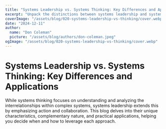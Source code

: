 ```yaml
---
title: "Systems Leadership vs. Systems Thinking: Key Differences and Applications"
excerpt: "Unpack the distinctions between systems leadership and systems thinking to better understand their roles in addressing complexity."
coverImage: "/assets/blog/020-systems-leadership-vs-thinking/cover.webp"
date: "2024-12-11"
author:
  name: "Don Coleman"
  picture: "/assets/blog/authors/don-coleman.jpeg"
ogImage: "/assets/blog/020-systems-leadership-vs-thinking/cover.webp"
---
```


# Systems Leadership vs. Systems Thinking: Key Differences and Applications

While systems thinking focuses on understanding and analyzing the interrelationships within complex systems, systems leadership extends this by emphasizing action and collaboration. This blog delves into their unique characteristics, complementary nature, and practical applications, helping you decide when and how to leverage each approach.

